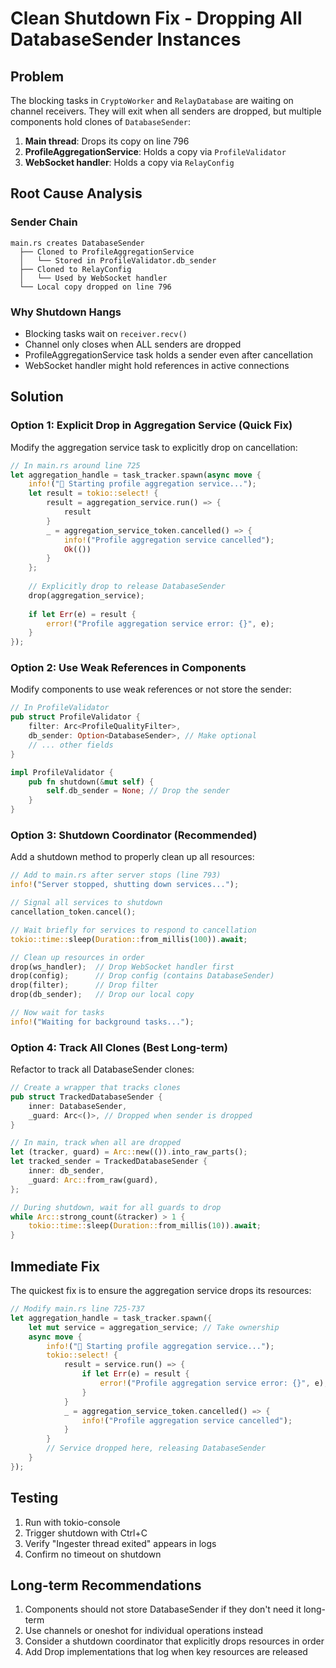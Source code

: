 # Clean Shutdown Fix - Dropping All DatabaseSender Instances

## Problem
The blocking tasks in `CryptoWorker` and `RelayDatabase` are waiting on channel receivers. They will exit when all senders are dropped, but multiple components hold clones of `DatabaseSender`:

1. **Main thread**: Drops its copy on line 796
2. **ProfileAggregationService**: Holds a copy via `ProfileValidator` 
3. **WebSocket handler**: Holds a copy via `RelayConfig`

## Root Cause Analysis

### Sender Chain
```
main.rs creates DatabaseSender
  ├── Cloned to ProfileAggregationService
  │   └── Stored in ProfileValidator.db_sender
  ├── Cloned to RelayConfig 
  │   └── Used by WebSocket handler
  └── Local copy dropped on line 796
```

### Why Shutdown Hangs
- Blocking tasks wait on `receiver.recv()`
- Channel only closes when ALL senders are dropped
- ProfileAggregationService task holds a sender even after cancellation
- WebSocket handler might hold references in active connections

## Solution

### Option 1: Explicit Drop in Aggregation Service (Quick Fix)
Modify the aggregation service task to explicitly drop on cancellation:

```rust
// In main.rs around line 725
let aggregation_handle = task_tracker.spawn(async move {
    info!("🔄 Starting profile aggregation service...");
    let result = tokio::select! {
        result = aggregation_service.run() => {
            result
        }
        _ = aggregation_service_token.cancelled() => {
            info!("Profile aggregation service cancelled");
            Ok(())
        }
    };
    
    // Explicitly drop to release DatabaseSender
    drop(aggregation_service);
    
    if let Err(e) = result {
        error!("Profile aggregation service error: {}", e);
    }
});
```

### Option 2: Use Weak References in Components
Modify components to use weak references or not store the sender:

```rust
// In ProfileValidator
pub struct ProfileValidator {
    filter: Arc<ProfileQualityFilter>,
    db_sender: Option<DatabaseSender>, // Make optional
    // ... other fields
}

impl ProfileValidator {
    pub fn shutdown(&mut self) {
        self.db_sender = None; // Drop the sender
    }
}
```

### Option 3: Shutdown Coordinator (Recommended)
Add a shutdown method to properly clean up all resources:

```rust
// Add to main.rs after server stops (line 793)
info!("Server stopped, shutting down services...");

// Signal all services to shutdown
cancellation_token.cancel();

// Wait briefly for services to respond to cancellation
tokio::time::sleep(Duration::from_millis(100)).await;

// Clean up resources in order
drop(ws_handler);  // Drop WebSocket handler first
drop(config);      // Drop config (contains DatabaseSender)
drop(filter);      // Drop filter
drop(db_sender);   // Drop our local copy

// Now wait for tasks
info!("Waiting for background tasks...");
```

### Option 4: Track All Clones (Best Long-term)
Refactor to track all DatabaseSender clones:

```rust
// Create a wrapper that tracks clones
pub struct TrackedDatabaseSender {
    inner: DatabaseSender,
    _guard: Arc<()>, // Dropped when sender is dropped
}

// In main, track when all are dropped
let (tracker, guard) = Arc::new(()).into_raw_parts();
let tracked_sender = TrackedDatabaseSender {
    inner: db_sender,
    _guard: Arc::from_raw(guard),
};

// During shutdown, wait for all guards to drop
while Arc::strong_count(&tracker) > 1 {
    tokio::time::sleep(Duration::from_millis(10)).await;
}
```

## Immediate Fix

The quickest fix is to ensure the aggregation service drops its resources:

```rust
// Modify main.rs line 725-737
let aggregation_handle = task_tracker.spawn({
    let mut service = aggregation_service; // Take ownership
    async move {
        info!("🔄 Starting profile aggregation service...");
        tokio::select! {
            result = service.run() => {
                if let Err(e) = result {
                    error!("Profile aggregation service error: {}", e);
                }
            }
            _ = aggregation_service_token.cancelled() => {
                info!("Profile aggregation service cancelled");
            }
        }
        // Service dropped here, releasing DatabaseSender
    }
});
```

## Testing
1. Run with tokio-console
2. Trigger shutdown with Ctrl+C
3. Verify "Ingester thread exited" appears in logs
4. Confirm no timeout on shutdown

## Long-term Recommendations
1. Components should not store DatabaseSender if they don't need it long-term
2. Use channels or oneshot for individual operations instead
3. Consider a shutdown coordinator that explicitly drops resources in order
4. Add Drop implementations that log when key resources are released